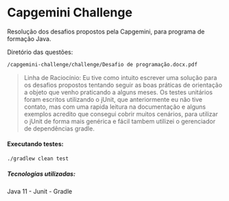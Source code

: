 # Capgemini Challenge
Resolução dos desafios propostos pela Capgemini, para programa de formação Java.

Diretório das questões:
```sh
/capgemini-challenge/challenge/Desafio de programação.docx.pdf
```

> Linha de Raciocínio:
> Eu tive como intuito escrever uma solução para os desafios propostos tentando seguir as boas práticas de orientação a objeto que venho praticando a alguns meses.
Os testes unitários foram escritos utilizando o jUnit, que anteriormente eu não tive contato, mas com uma rapida leitura na documentação e alguns exemplos acredito que consegui cobrir muitos cenários, para utilizar o jUnit de forma mais genérica e fácil tambem utilizei o gerenciador de dependências gradle.


#### Executando testes:
```sh
./gradlew clean test
```

##### Tecnologias utilizadas:
Java 11 - Junit - Gradle
